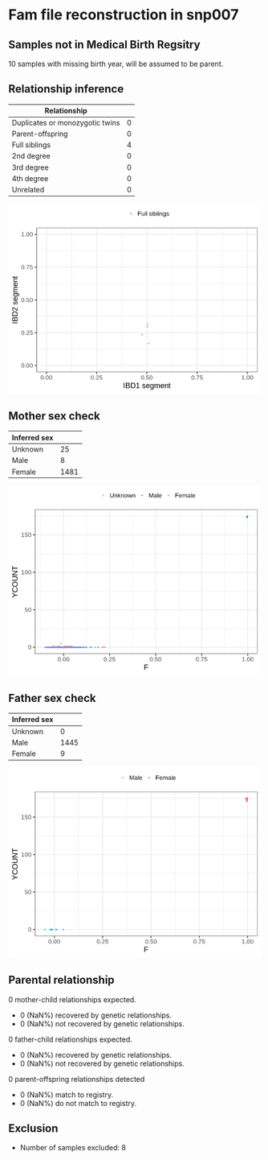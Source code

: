 # Fam file reconstruction in snp007
## Samples not in Medical Birth Regsitry
10 samples with missing birth year, will be assumed to be parent.
## Relationship inference
| Relationship |   |
| ------------ | - |
| Duplicates or monozygotic twins| 0 |
| Parent-offspring| 0 |
| Full siblings| 4 |
| 2nd degree| 0 |
| 3rd degree| 0 |
| 4th degree| 0 |
| Unrelated| 0 |

![](fam_reconstruction/ibd_plot.png)
## Mother sex check
| Inferred sex |   |
| ------------ | - |
| Unknown | 25 |
| Male | 8 |
| Female | 1481 |

![](fam_reconstruction/mother_sex_plot.png)
## Father sex check
| Inferred sex |   |
| ------------ | - |
| Unknown | 0 |
| Male | 1445 |
| Female | 9 |

![](fam_reconstruction/father_sex_plot.png)
## Parental relationship
0 mother-child relationships expected.
- 0 (NaN%) recovered by genetic relationships.
- 0 (NaN%) not recovered by genetic relationships.


0 father-child relationships expected.
- 0 (NaN%) recovered by genetic relationships.
- 0 (NaN%) not recovered by genetic relationships.


0 parent-offspring relationships detected
- 0 (NaN%) match to registry.
- 0 (NaN%) do not match to registry.


## Exclusion
- Number of samples excluded: 8
